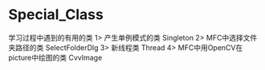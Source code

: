 # Special_Class
学习过程中遇到的有用的类
1> 产生单例模式的类  Singleton
2> MFC中选择文件夹路径的类  SelectFolderDlg
3> 新线程类  Thread
4> MFC中用OpenCV在picture中绘图的类 CvvImage